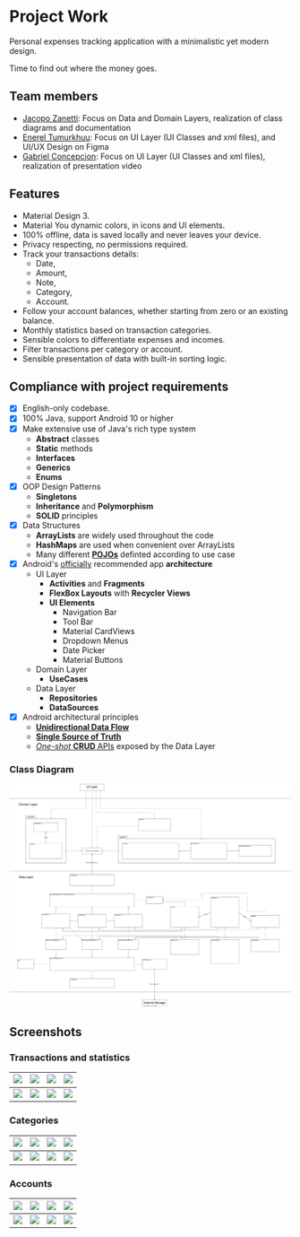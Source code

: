 # Project Work

<!-- General project description -->

Personal expenses tracking application with a minimalistic yet modern design.

Time to find out where the money goes.

## Team members

<!-- Division of work among team members -->

- [Jacopo Zanetti][1]: Focus on Data and Domain Layers, realization of class diagrams and documentation
- [Enerel Tumurkhuu][2]: Focus on UI Layer (UI Classes and xml files), and UI/UX Design on Figma
- [Gabriel Concepcion][3]: Focus on UI Layer (UI Classes and xml files), realization of presentation video

[1]: https://jacza.net/github
[2]: https://github.com/eenerere/
[3]: https://github.com/g-concept999

## Features

<!-- Implemented features -->

- Material Design 3.
- Material You dynamic colors, in icons and UI elements.
- 100% offline, data is saved locally and never leaves your device.
- Privacy respecting, no permissions required.
- Track your transactions details:
  - Date,
  - Amount,
  - Note,
  - Category,
  - Account.
- Follow your account balances, whether starting from zero or an existing balance.
- Monthly statistics based on transaction categories.
- Sensible colors to differentiate expenses and incomes.
- Filter transactions per category or account.
- Sensible presentation of data with built-in sorting logic.

## Compliance with project requirements

- [x] English-only codebase.
- [x] 100% Java, support Android 10 or higher
- [x] Make extensive use of Java's rich type system
  - **Abstract** classes
  - **Static** methods
  - **Interfaces**
  - **Generics**
  - **Enums**
- [x] OOP Design Patterns
  - **Singletons**
  - **Inheritance** and **Polymorphism**
  - **SOLID** principles
- [x] Data Structures
  - **ArrayLists** are widely used throughout the code
  - **HashMaps** are used when convenient over ArrayLists
  - Many different [**POJOs**][4] definted according to use case
- [x] Android's [officially][5] recommended app **architecture**
  - UI Layer
    - **Activities** and **Fragments**
    - **FlexBox Layouts** with **Recycler Views**
    - **UI Elements**
      - Navigation Bar
      - Tool Bar
      - Material CardViews
      - Dropdown Menus
      - Date Picker
      - Material Buttons
  - Domain Layer
    - **UseCases**
  - Data Layer
    - **Repositories**
    - **DataSources**
- [x] Android architectural principles
  - [**Unidirectional Data Flow**][7]
  - [**Single Source of Truth**][6]
  - [_One-shot_ **CRUD** APIs][8] exposed by the Data Layer

[4]: https://en.wikipedia.org/wiki/Plain_old_Java_object
[5]: https://developer.android.com/topic/architecture#recommended-app-arch
[6]: https://developer.android.com/topic/architecture/data-layer#source-of-truth
[7]: https://developer.android.com/topic/architecture#unidirectional-data-flow
[8]: https://developer.android.com/topic/architecture/data-layer#expose-apis

### Class Diagram

[![class diagram](./docs/class-diagram.svg)](https://raw.githubusercontent.com/jaczanet/Expenses/96513d620ee8923b46ea1cc3e5fb685a0398f8eb/docs/class-diagram.svg "Open raw")

## Screenshots

### Transactions and statistics

| ![][31] | ![][19] | ![][18] | ![][17] |
| ------- | ------- | ------- | ------- |
| ![][32] | ![][30] | ![][29] | ![][28] |

### Categories

| ![][15] | ![][13] | ![][14] | ![][16] |
| ------- | ------- | ------- | ------- |
| ![][26] | ![][24] | ![][25] | ![][27] |

### Accounts

| ![][11] | ![][9]  | ![][10] | ![][12] |
| ------- | ------- | ------- | ------- |
| ![][22] | ![][20] | ![][21] | ![][23] |

[9]: docs/screenshots/accounts-dropdown-menu-light.png
[10]: docs/screenshots/accounts-edit-light.png
[11]: docs/screenshots/accounts-fragment-light.png
[12]: docs/screenshots/accounts-transactions-view-light.png
[13]: docs/screenshots/categories-dropdown-menu-light.png
[14]: docs/screenshots/categories-edit-light.png
[15]: docs/screenshots/categories-fragment-light.png
[16]: docs/screenshots/categories-transaction-view-light.png
[17]: docs/screenshots/statistics-activity-light.png
[18]: docs/screenshots/transactions-edit-light.png
[19]: docs/screenshots/transactions-fragment-light.png
[20]: docs/screenshots/accounts-dropdown-menu-dark.png
[21]: docs/screenshots/accounts-edit-dark.png
[22]: docs/screenshots/accounts-fragment-dark.png
[23]: docs/screenshots/accounts-transactions-view-dark.png
[24]: docs/screenshots/categories-dropdown-menu-dark.png
[25]: docs/screenshots/categories-edit-dark.png
[26]: docs/screenshots/categories-fragment-dark.png
[27]: docs/screenshots/categories-transaction-view-dark.png
[28]: docs/screenshots/statistics-activity-dark.png
[29]: docs/screenshots/transactions-edit-dark.png
[30]: docs/screenshots/transactions-fragment-dark.png
[31]: docs/screenshots/icon-md3-you-sample-1.png
[32]: docs/screenshots/icon-md3-you-sample-2.png
